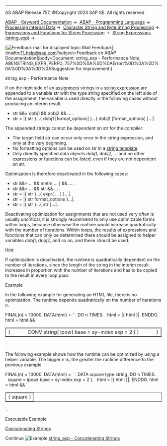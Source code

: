   

* * *

AS ABAP Release 757, ©Copyright 2023 SAP SE. All rights reserved.

[ABAP - Keyword Documentation](javascript:call_link\('abenabap.htm'\)) →  [ABAP - Programming Language](javascript:call_link\('abenabap_reference.htm'\)) →  [Processing Internal Data](javascript:call_link\('abenabap_data_working.htm'\)) →  [Character String and Byte String Processing](javascript:call_link\('abenabap_data_string.htm'\)) →  [Expressions and Functions for String Processing](javascript:call_link\('abenstring_processing_expr_func.htm'\)) →  [String Expressions (string\_exp)](javascript:call_link\('abapcompute_string.htm'\)) → 

 [![](Mail.gif?object=Mail.gif&sap-language=EN "Feedback mail for displayed topic") Mail Feedback](mailto:f1_help@sap.com?subject=Feedback on ABAP Documentation&body=Document: string_exp - Performance Note, ABENSTRING_EXPR_PERFO, 757%0D%0A%0D%0AError:%0D%0A%0D%
0A%0D%0A%0D%0ASuggestion for improvement:)

string\_exp - Performance Note

If on the right side of an [assignment](javascript:call_link\('abenequals_string_expr.htm'\)) strings in a [string expression](javascript:call_link\('abapcompute_string.htm'\)) are appended to a variable str with the type string specified on the left side of the assignment, the variable is used directly in the following cases without producing an interim result.

-   str &&= dobj1 && dobj2 && ... .
-   str = |{ str }...{ dobj1 \[format\_options\] }...{ dobj2 \[format\_options\] }...|.

The appended strings cannot be dependent on str for the compiler:

-   The target field str can occur only once in the string expression, and only at the very beginning.
-   No formatting options can be used on str in a [string template](javascript:call_link\('abenstring_templates.htm'\)).
-   Only directly specified data objects dobj1, dobj2, ... and no other [expressions](javascript:call_link\('abenexpression_glosry.htm'\) "Glossary Entry") or [functions](javascript:call_link\('abenfunction_glosry.htm'\) "Glossary Entry") can be listed, even if they are not dependent on str.

Optimization is therefore deactivated in the following cases:

-   str &&= ... && meth( ... ) && ... .
-   str &&= ... && str && ... .
-   str = |{ str }...{ expr( ... ) }...|.
-   str = |{ str format\_options }...|.
-   str = |{ str }...{ str }...|.

Deactivating optimization for assignments that are not used very often is usually uncritical, it is strongly recommend to only use optimizable forms within loops, because otherwise the runtime would increase quadratically with the number of iterations. Within loops, the results of expressions and functions that can only be determined there should be assigned to helper variables dobj1, dobj2, and so on, and these should be used.

Hint

If optimization is deactivated, the runtime is quadratically dependent on the number of iterations, since the length of the string in the interim result increases in proportion with the number of iterations and has to be copied to the result in every loop pass.

Example

In the following example for generating an HTML file, there is no optimization. The runtime depends quadratically on the number of iterations n.

FINAL(n) = 10000.
DATA(html) = \`<html><body><table border=1>\`.
DO n TIMES.
  html = |{ html }<tr><td>{
            CONV string( ipow( base = sy-index exp = 2 ) )
            }</td></tr>|.
ENDDO.
html = html && \`</table></body></html>\`.

The following example shows how the runtime can be optimized by using a helper variable. The bigger n is, the greater the runtime difference to the previous example.

FINAL(n) = 10000.
DATA(html) = \`<html><body><table border=1>\`.
DATA square type string.
DO n TIMES.
  square = ipow( base = sy-index exp = 2 ).
  html = |{ html }<tr><td>{ square }</td></tr>|.
ENDDO.
html = html && \`</table></body></html>\`.

Executable Example

[Concatenating Strings](javascript:call_link\('abenstring_concatenation_abexa.htm'\))

Continue
![Example](exa.gif "Example") [string\_exp - Concatenating Strings](javascript:call_link\('abenstring_concatenation_abexa.htm'\))
